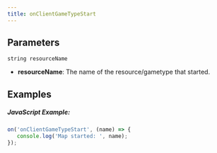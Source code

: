 ```yaml
---
title: onClientGameTypeStart
---
```


Parameters
----------

```
string resourceName
```

- **resourceName**: The name of the resource/gametype that started.

Examples
--------

##### JavaScript Example:
```js
on('onClientGameTypeStart', (name) => {
   console.log('Map started: ', name);
});
```
